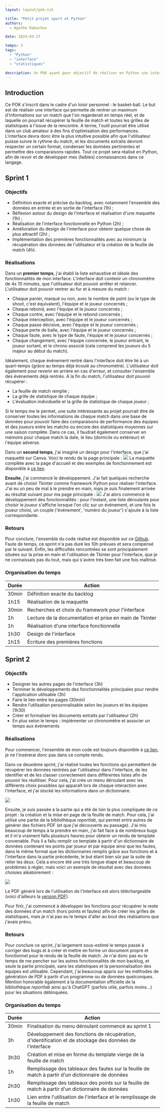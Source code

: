 ```yaml
---
layout: layout/pok.njk

title: "Petit projet sport et Python"
authors:
  - Agathe Rabachou

date: 2024-03-27

temps: 3
tags:
  - "Python"
  - "interface"
  - "statistiques"

description: Un POK ayant pour objectif de réaliser en Python une interface qui convertit les données brutes d'un match de basket-ball en statistiques sous différents formats.
---
```

## Introduction

Ce POK s'inscrit dans le cadre d'un loisir personnel : le basket-ball. Le but est de réaliser une interface qui permette de rentrer un maximum d'informations sur un match que l'on regarderait en temps réel, et de laquelle on pourrait récupérer la feuille de match et toutes les grilles de statistiques à l'issue de la rencontre. A terme, l'outil pourrait être utilisé dans un club amateur à des fins d'optimisation des performances. L'interface devra donc être la plus intuitive possible afin que l'utilisateur puisse suivre le rythme du match, et les documents extraits devront respecter un certain format, condenser les données pertinentes et permettre des comparaisons rapides.
Tout ce projet sera réalisé en Python, afin de revoir et de développer mes (faibles) connaissances dans ce langage.

## Sprint 1

### Objectifs

- Définition exacte et précise du backlog, avec notamment l'ensemble des données en entrée et en sortie de l'interface (1h) ;
- Réflexion autour du design de l'interface et réalisation d'une maquette (1h) ;
- Réalisation de l'interface fonctionnelle en Python (2h) ;
- Amélioration du design de l'interface pour obtenir quelque chose de plus attractif (2h) ;
- Implémentation des premières fonctionnalités avec au minimum la récupération des données de l'utilisateur et la création de la feuille de match (4h).

### Réalisations

Dans un **premier temps**, j'ai établi la liste exhaustive et idéale des fonctionnalités de mon interface. L'interface doit contenir un chronomètre de 4x 10 minutes, que l'utilisateur doit pouvoir arrêter et relancer. L'utilisateur doit pouvoir rentrer au fur et à mesure du match :
- Chaque panier, marqué ou non, avec le nombre de point (ou le type de shoot, c'est équivalent), l'équipe et le joueur concernés ;
- Chaque rebond, avec l'équipe et le joueur concernés ;
- Chaque contre, avec l'équipe et le rebond concernés ;
- Chaque interception, avec l'équipe et le joueur concernés ;
- Chaque passe décisive, avec l'équipe et le joueur concernés ;
- Chaque perte de balle, avec l'équipe et le joueur concernés ;
- Chaque faute, avec le type de faute, l'équipe et le joueur concernés ;
- Chaque changement, avec l'équipe concernée, le joueur entrant, le joueur sortant, et le chrono associé (cela comprend les joueurs du 5 majeur au début du match).

Idéalement, chaque événement rentré dans l'interface doit être lié à un quart-temps (grâce au temps déjà écoulé au chronomètre). L'utilisateur doit également pour revenir en arrière en cas d'erreur, et consulter l'ensemble des événements déjà rentrés.
A la fin du match, l'utilisateur doit pouvoir récupérer :
- La feuille de match remplie ;
- La grille de statistique de chaque équipe ;
- L'évaluation individuelle et la grille de statistique de chaque joueur ;

Si le temps me le permet, une suite intéressante au projet pourrait être de conserver toutes les informations de chaque match dans une base de données pour pouvoir faire des comparaisons de performance des équipes et des joueurs entre les matchs ou encore des statistiques moyennes sur une saison complète. Dans ce cas, il faudrait également conserver en mémoire pour chaque match la date, le lieu (domicile ou extérieur) et l'équipe adverse.

Dans un **second temps**, j'ai imaginé un design pour l'interface, que j'ai maquetté sur Canva. Voici le rendu de la page principale :
<img src="maquette_page_principale.png">
La maquette complète avec la page d'accueil et des exemples de fonctionnement est disponible à [ce lien](https://www.canva.com/design/DAF9aX-qabs/2vwFKz3I0joGODFLJQR0hw/edit?utm_content=DAF9aX-qabs&utm_campaign=designshare&utm_medium=link2&utm_source=sharebutton).

**Ensuite**, j'ai commencé le développement. J'ai fait quelques recherche avant de choisir Tkinter comme framework Python pour réaliser l'interface. J'ai eu un peu de mal à le prendre en main, mais je suis finalement arrivée au résultat suivant pour ma page principale :
<img src="interface_main.png">
J'ai alors commencé le développement des fonctionnalités : pour l'instant, une liste déroulante pour choisir le joueur s'affiche lorsque l'on clic sur un événement, et une fois le joueur choisi, un couple ('événement', 'numéro du joueur') s'ajoute à la liste correspondante.

### Retours

Pour conclure, l'ensemble du code réalisé est disponible sur ce [Github](https://github.com/arabachou/-r-e-markaball.git). Faute de temps, ce sprint n'a pas duré les 10h prévues et sera compensé par le suivant. Enfin, les difficultés rencontrées se sont principalement situées sur la prise en main et l'utilisation de Tkinter pour l'interface, que je ne connaissais pas du tout, mais qui s'avère très bien fait une fois maîtrisé.

### Organisation du temps

| Durée | Action |
| -------- | -------- |
| 30min | Définition exacte du backlog |
| 1h15 | Réalisation de la maquette |
| 30min | Recherches et choix du framework pour l'interface |
| 1h | Lecture de la documentation et prise en main de Tkinter |
| 1h | Réalisation d'une interface fonctionnelle |
| 1h30 | Design de l'interface |
| 1h15 | Écriture des premières fonctions |

## Sprint 2

### Objectifs

- Designer les autres pages de l'interface (3h)
- Terminer le développements des fonctionnalités principales pour rendre l'application utilisable (3h)
- Faire le lien entre les pages (30min)
- Rendre l'utilisation personnalisable selon les joueurs et les équipes (1h30)
- Créer et formaliser les documents extraits par l'utilisateur (2h)
- En plus selon le temps : implémenter un chronomètre et associer un temps aux événements

### Réalisations

Pour commencer, l'ensemble de mon code est toujours disponible à [ce lien](https://github.com/arabachou/-r-e-markaball.git), je ne l'insérerai donc pas dans ce compte rendu.

Dans ce deuxième sprint, j'ai réalisé toutes les fonctions qui permettent de récupérer les données rentrées par l'utilisateur dans l'interface, de les identifier et de les classer correctement dans différentes listes afin de pouvoir les réutiliser. Pour cela, j'ai crée un menu déroulant avec les différents choix possibles qui apparaît lors de chaque interaction avec l'interface, et j'ai stocké les informations dans un dictionnaire.

<img src="menu_deroulant.png">

Ensuite, je suis passée à la partie qui a été de loin la plus compliquée de ce projet : la création et la mise en page de la feuille de match. Pour cela, j'ai utilisé une partie de la bibliothèque *reportlab*, qui permet entre autres de générer des fichiers PDF (et que j'ai découverte au passage). J'ai mis beaucoup de temps à la prendre en main, j'ai fait face à de nombreux bugs et il m'a vraiment fallu plusieurs heures pour obtenir un rendu de template convenable. Puis il a fallu remplir ce template à partir d'un dictionnaire de données contenant les points par joueur et par équipe ainsi que les fautes, dans le même format que les dictionnaires remplis grâce aux fonctions et à l'interface dans la partie précédente, le but étant bien sûr par la suite de relier les deux. Cela a encore été une très longue étape et beaucoup de problèmes à régler, mais voici un exemple de résultat avec des données choisies aléatoirement :

<img src="feuille_de_match-1.png">

Le PDF généré lors de l'utilisation de l'interface est alors téléchargeable (voici d'ailleurs la [version PDF](feuille_de_match.pdf)).

Pour finir, j'ai commencé à développer les fonctions pour récupérer le reste des données d'un match (hors points et fautes) afin de créer les grilles de statistiques, mais je n'ai pas eu le temps d'aller au bout des réalisations que j'avais prévu.

### Retours

Pour conclure ce sprint, j'ai largement sous-estimé le temps passé à corriger des bugs et à créer et mettre en forme un document propre et fonctionnel pour le rendu de la feuille de match. Je n'ai donc pas eu le temps de me pencher sur les autres fonctionnalités de mon backlog, et seule la partie principale, sans les statistiques et la personnalisation des équipes est utilisable.
Cependant, j'ai beaucoup appris sur les méthodes de génération de PDF à partir d'un programme ou de données quelconques.
Mention honorable également à la documentation officielle de la bibliothèque *reportlab* ainsi qu'à ChatGPT (parfois utile, parfois moins...) pour les situations débloquées.

### Organisation du temps

| Durée | Action |
| -------- | -------- |
| 30min | Finalisation du menu déroulant commencé au sprint 1 |
| 3h | Développement des fonctions de récupération, d'identification et de stockage des données de l'interface |
| 3h30 | Création et mise en forme du template vierge de la feuille de match |
| 1h | Remplissage des tableaux des fautes sur la feuille de match à partir d'un dictionnaire de données |
| 2h30 | Remplissage des tableaux des points sur la feuille de match à partir d'un dictionnaire de données |
| 1h30 | Lien entre l'utilisation de l'interface et le remplissage de la feuille de match |
